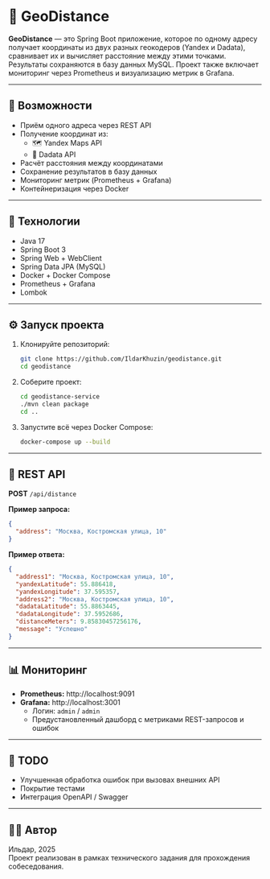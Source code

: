 # 📍 GeoDistance

**GeoDistance** — это Spring Boot приложение, которое по одному адресу получает координаты из двух разных 
геокодеров (Yandex и Dadata), сравнивает их и вычисляет расстояние между этими точками. 
Результаты сохраняются в базу данных MySQL. Проект также включает мониторинг через Prometheus и визуализацию метрик в Grafana.

---

## 🚀 Возможности

- Приём одного адреса через REST API
- Получение координат из:
    - 🗺️ Yandex Maps API
    - 📍 Dadata API
- Расчёт расстояния между координатами
- Сохранение результатов в базу данных
- Мониторинг метрик (Prometheus + Grafana)
- Контейнеризация через Docker

---

## 🧱 Технологии

- Java 17
- Spring Boot 3
- Spring Web + WebClient
- Spring Data JPA (MySQL)
- Docker + Docker Compose
- Prometheus + Grafana
- Lombok

---

## ⚙️ Запуск проекта

1. Клонируйте репозиторий:

   ```bash
   git clone https://github.com/IldarKhuzin/geodistance.git
   cd geodistance
   ```

2. Соберите проект:

   ```bash
   cd geodistance-service
   ./mvn clean package
   cd ..
   ```

3. Запустите всё через Docker Compose:

   ```bash
   docker-compose up --build
   ```

---

## 🔗 REST API

**POST** `/api/distance`

**Пример запроса:**

```json
{
  "address": "Москва, Костромская улица, 10"
}
```

**Пример ответа:**

```json
{
  "address1": "Москва, Костромская улица, 10",
  "yandexLatitude": 55.886418,
  "yandexLongitude": 37.595357,
  "address2": "Москва, Костромская улица, 10",
  "dadataLatitude": 55.8863445,
  "dadataLongitude": 37.5952686,
  "distanceMeters": 9.85830457256176,
  "message": "Успешно"
}
```

---

## 📊 Мониторинг

- **Prometheus:** http://localhost:9091
- **Grafana:** http://localhost:3001
    - Логин: `admin` / `admin`
    - Предустановленный дашборд с метриками REST-запросов и ошибок

---

## 📝 TODO

- Улучшенная обработка ошибок при вызовах внешних API
- Покрытие тестами
- Интеграция OpenAPI / Swagger

---

## 🧑‍💻 Автор

Ильдар, 2025  
Проект реализован в рамках технического задания для прохождения собеседования.